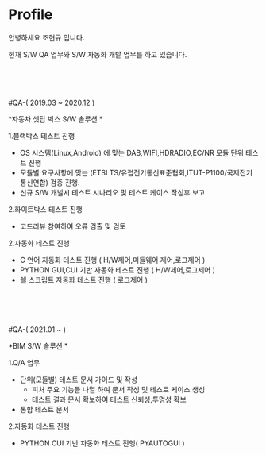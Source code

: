 # Profile
안녕하세요 조현규 입니다.

현재 S/W QA 업무와 S/W 자동화 개발 업무를 하고 있습니다.

<br/>
<br/>
<br/>

#QA-( 2019.03 ~ 2020.12 )

*자동차 셋탑 박스 S/W 솔루션 *

 1.블랙박스 테스트 진행
  - OS 시스템(Linux,Android) 에 맞는 DAB,WIFI,HDRADIO,EC/NR 모듈 단위 테스트 진행
  - 모듈별 요구사항에 맞는 (ETSI TS/유럽전기통신표준협회,ITUT-P1100/국제전기통신연합) 검증 진행.
  - 신규 S/W 개발시 테스트 시나리오 및 테스트 케이스 작성후 보고
  
 2.화이트박스 테스트 진행
  - 코드리뷰 참여하여 오류 검출 및 검토
  
 2.자동화 테스트 진행
   - C 언어 자동화 테스트 진행 ( H/W제어,미들웨어 제어,로그제어 )
   - PYTHON GUI,CUI 기반 자동화 테스트 진행 ( H/W제어,로그제어 ) 
   - 쉘 스크립트 자동화 테스트 진행 ( 로그제어 )


<br/> 
<br/>
<br/>
<br/>
#QA-( 2021.01 ~  )

*BIM S/W 솔루션 * 


1.Q/A 업무
  - 단위(모둘별) 테스트 문서 가이드 및 작성
      - 피처 주요 기능들 나열 하여 문서 작성 및 테스트 케이스 생성 
      - 테스트 결과 문서 확보하여 테스트 신뢰성,투명성 확보
  - 통합 테스트 문서 
  
2.자동화 테스트 진행
  - PYTHON CUI 기반 자동화 테스트 진행( PYAUTOGUI )
